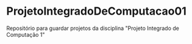 # ProjetoIntegradoDeComputacao01
Repositório para guardar projetos da disciplina "Projeto Integrado de Computação 1"
